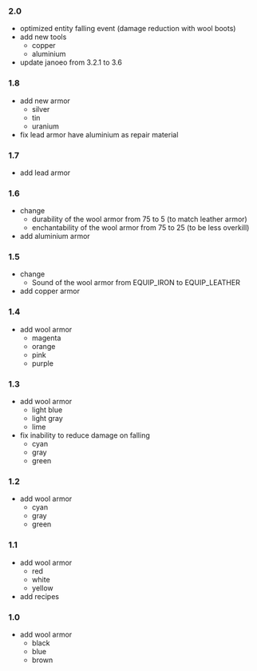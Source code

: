 ### 2.0
+ optimized entity falling event (damage reduction with wool boots)
+ add new tools
    + copper
    + aluminium
+ update janoeo from 3.2.1 to 3.6

### 1.8
+ add new armor
    + silver
    + tin
    + uranium
+ fix lead armor have aluminium as repair material
### 1.7
+ add lead armor
### 1.6
+ change
    + durability of the wool armor from 75 to 5 (to match leather armor)
    + enchantability of the wool armor from 75 to 25 (to be less overkill)
+ add aluminium armor
### 1.5
+ change
    + Sound of the wool armor from EQUIP_IRON to EQUIP_LEATHER
+ add copper armor
### 1.4
+ add wool armor
    + magenta
    + orange
    + pink
    + purple
### 1.3
+ add wool armor
    + light blue
    + light gray
    + lime
+ fix inability to reduce damage on falling
    + cyan
    + gray
    + green
### 1.2
+ add wool armor
    + cyan
    + gray
    + green
### 1.1
+ add wool armor
    + red
    + white
    + yellow
+ add recipes
### 1.0
+ add wool armor
    + black
    + blue
    + brown
